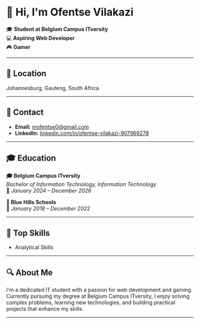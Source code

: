 
# 👋 Hi, I'm Ofentse Vilakazi

🎓 **Student at Belgium Campus ITversity**  
💻 **Aspiring Web Developer**  
🎮 **Gamer**

---

## 📍 Location
Johannesburg, Gauteng, South Africa

---

## 📧 Contact
- **Email:** [mofentse0@gmail.com](mailto:mofentse0@gmail.com)
- **LinkedIn:** [linkedin.com/in/ofentse-vilakazi-907969278](https://www.linkedin.com/in/ofentse-vilakazi-907969278)

---

## 🎓 Education

**🎓 Belgium Campus ITversity**  
_Bachelor of Information Technology, Information Technology_  
📅 *January 2024 – December 2026*

**🏫 Blue Hills Schools**  
📅 *January 2018 – December 2022*

---

## 🧠 Top Skills
- Analytical Skills

---

## 🔍 About Me
I'm a dedicated IT student with a passion for web development and gaming. Currently pursuing my degree at Belgium Campus ITversity, I enjoy solving complex problems, learning new technologies, and building practical projects that enhance my skills.

---

<!-- You can add more sections below such as Projects, Certifications, or Interests -->
